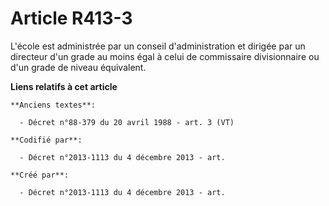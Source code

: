 # Article R413-3

L'école est administrée par un conseil d'administration et dirigée par un directeur d'un grade au moins égal à celui de
commissaire divisionnaire ou d'un grade de niveau équivalent.

**Liens relatifs à cet article**

	**Anciens textes**:

	  - Décret n°88-379 du 20 avril 1988 - art. 3 (VT)

	**Codifié par**:

	  - Décret n°2013-1113 du 4 décembre 2013 - art.

	**Créé par**:

	  - Décret n°2013-1113 du 4 décembre 2013 - art.
